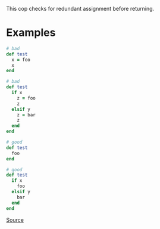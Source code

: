 
This cop checks for redundant assignment before returning.

# Examples

```ruby
# bad
def test
  x = foo
  x
end

# bad
def test
  if x
    z = foo
    z
  elsif y
    z = bar
    z
  end
end

# good
def test
  foo
end

# good
def test
  if x
    foo
  elsif y
    bar
  end
end
```

[Source](http://www.rubydoc.info/gems/rubocop/RuboCop/Cop/Style/RedundantAssignment)